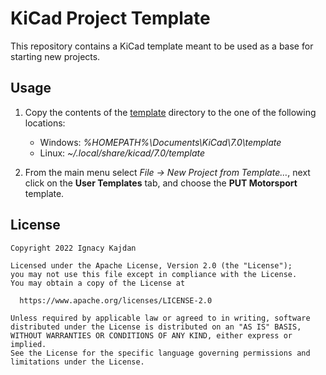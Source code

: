 # KiCad Project Template

This repository contains a KiCad template meant to be used as a base for starting new projects.

## Usage

1. Copy the contents of the [template](./template) directory to the one of the following locations:

    - Windows: *%HOMEPATH%\Documents\KiCad\7.0\template*
    - Linux: *~/.local/share/kicad/7.0/template*

1. From the main menu select *File → New Project from Template…*, next click on the **User Templates** tab, and choose the **PUT Motorsport** template.

## License

    Copyright 2022 Ignacy Kajdan
    
    Licensed under the Apache License, Version 2.0 (the "License");
    you may not use this file except in compliance with the License.
    You may obtain a copy of the License at
    
      https://www.apache.org/licenses/LICENSE-2.0
    
    Unless required by applicable law or agreed to in writing, software
    distributed under the License is distributed on an "AS IS" BASIS,
    WITHOUT WARRANTIES OR CONDITIONS OF ANY KIND, either express or implied.
    See the License for the specific language governing permissions and
    limitations under the License.
